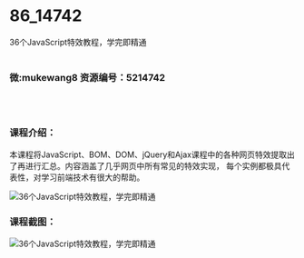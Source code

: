 # 86_14742
36个JavaScript特效教程，学完即精通
<br/></br>
<h3>微:mukewang8 资源编号：5214742</h3>
<br/></br>
<h3>课程介绍：</h3>
<p>本课程将JavaScript、BOM、DOM、jQuery和Ajax课程中的各种网页特效提取出了再进行汇总。内容涵盖了几乎网页中所有常见的特效实现， 每个实例都极具代表性，对学习前端技术有很大的帮助。</p>
<p><img src="https://www.ko996.com/wp-content/uploads/img/2020/08/1-14-300x159.png" alt="36个JavaScript特效教程，学完即精通"></p>
<div class="info-desc">
<h3>课程截图：</h3>
<p><img src="https://www.ko996.com/wp-content/uploads/img/2020/08/2-14.png" alt="36个JavaScript特效教程，学完即精通"></p>


			
</div>
